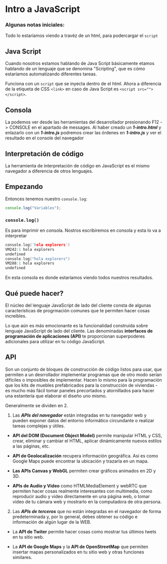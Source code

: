 # Intro a JavaScript

### Algunas notas iniciales:

Todo lo estaríamos viendo a travéz de un html, para podercargar el ``script``

## **Java Script**
Cuando nosotros estamos hablando de Java Script básicamente etamos hablando de un lenguaje que se denomina "Scripting", que es cómo estaríamos automatizando diferentes tareas.

Funciona con un `script` que se inyecta dentro de el html. Ahora a diferencia de la etiqueta de CSS `<link>` en caso de Java Script es ``<script src=""></script>``.

## Consola

La podemos ver desde las herramientas del desarrollador presionando F12 -> CONSOLE en el apartado de messages. Al haber creado un ***1-intro.html*** y enlazarlo con un ***1-intro.js*** podremos crear las órdenes en ***1-intro.js*** y ver el resultado en el console del navegador

## Interpretación de código

La herramienta de interpretación de código en JavaScript es el mismo navegador a diferencia de otros lenguajes.

## Empezando

Entonces tenemos nuestro `console.log`:

~~~js
console.log("Variables");
~~~

### `console.log()`

Es para imprimir en consola. Nostros escribiremos en consola y esta lo va a interpretar

~~~c
console.log('hola explorers')
VM242:1 hola explorers
undefined
console.log("hola explorers")
VM288:1 hola explorers
undefined
~~~

En esta consola es donde estaríamos viendo todos nuestros resultados.

## Qué puede hacer?

El núcleo del lenguaje JavaScript de lado del cliente consta de algunas características de progrmación comunes que te permiten hacer cosas increíbles.

Lo que aún es más emocionante es la funcionalidad construida sobre lenguaje JavaScript de lado del cliente. Las denominadas **interfaces de programación de aplicaciones (API)** te proporcionan superpoderes adicionales para utilizar en tu código JavaScript.

## API

Son un conjunto de bloques de construcción de código listos para usar, que permiten a un desrrollador implementar programas que de otro modo serían difíciles o imposibles de implementar. Hacen lo mismo para la programación que los kits de muebles prefabricados para la construcción de viviendas - es mucho más fácil tomar paneles precortados y atornillados para hacer una estantería que elaborar el diseño uno mismo.

Generalmente se dividen en 2.

1. Las ***APIs del navegador*** están integradas en tu navegador web y pueden exponer datos del entorno informático circundante o realizar tareas complejas y útiles.

*  **API del DOM (Document Object Model)** permite manipular HTML y CSS, crear, eliminar y cambiar el HTML, aplicar dinámicamente nuevos estilos a las páginas, etc.

* **API de Geolocalización** recupera información geográfica. Así es como Google Maps puede encontrar la ubicación y trazarla en un mapa.

* **Las APIs Canvas y WebGL** permiten crear gráficos animados en 2D y 3D.

* **APIs de Audio y Video** como HTMLMediaElement y webRTC que permiten hacer cosas realmente interesantes con multimedia, como reproducir audio y video directamente en una página web, o tomar video de tu cámara web y mostrarlo en la computadora de otra persona.

2. Las ***APIs de terceros*** que no están integradas en el navegador de forma predeterminada y, por lo general, debes obtener su código e información de algún lugar de la WEB.

* La **API de Twiter** permite hacer cosas como mostrar tus últimos twets en tu sitio web.

* La **API de Google Maps** y la **API de OpenStreetMap** que permiten insertar mapas personalizados en tu sitio web y otras funciones similares.
